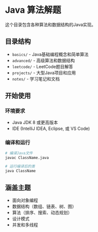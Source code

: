 # Java 算法解题

这个目录包含各种算法和数据结构的Java实现。

## 目录结构

- `basics/` - Java基础编程概念和简单算法
- `advanced/` - 高级算法和数据结构
- `leetcode/` - LeetCode题目解答
- `projects/` - 大型Java项目和应用
- `notes/` - 学习笔记和文档

## 开始使用

### 环境要求
- Java JDK 8 或更高版本
- IDE (IntelliJ IDEA, Eclipse, 或 VS Code)

### 编译和运行
```bash
# 编译Java文件
javac ClassName.java

# 运行编译后的类
java ClassName
```

## 涵盖主题

- 面向对象编程
- 数据结构（数组、链表、树、图）
- 算法（排序、搜索、动态规划）
- 设计模式
- 并发和多线程